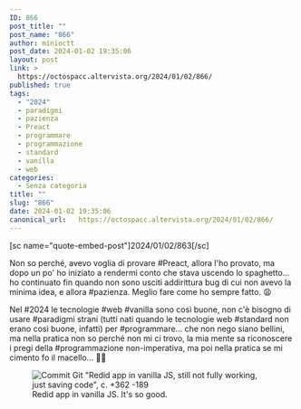 ```yaml
---
ID: 866
post_title: ""
post_name: "866"
author: minioctt
post_date: 2024-01-02 19:35:06
layout: post
link: >
  https://octospacc.altervista.org/2024/01/02/866/
published: true
tags:
  - "2024"
  - paradigmi
  - pazienza
  - Preact
  - programmare
  - programmazione
  - standard
  - vanilla
  - web
categories:
  - Senza categoria
title: ""
slug: "866"
date: 2024-01-02 19:35:06
canonical_url:   https://octospacc.altervista.org/2024/01/02/866/
---
```

<!-- wp:paragraph -->
<p markdown="1">[sc name="quote-embed-post"]2024/01/02/863[/sc]</p>
<!-- /wp:paragraph -->

<!-- wp:paragraph -->
<p markdown="1">Non so perché, avevo voglia di provare #Preact, allora l'ho provato, ma dopo un po' ho iniziato a rendermi conto che stava uscendo lo spaghetto... ho continuato fin quando non sono usciti addirittura bug di cui non avevo la minima idea, e allora #pazienza. Meglio fare come ho sempre fatto. 😩️</p>
<!-- /wp:paragraph -->

<!-- wp:paragraph -->
<p markdown="1">Nel #2024 le tecnologie #web #vanilla sono così buone, non c'è bisogno di usare #paradigmi strani (tutti nati quando le tecnologie web #standard non erano così buone, infatti) per #programmare... che non nego siano bellini, ma nella pratica non so perché non mi ci trovo, la mia mente sa riconoscere i pregi della #programmazione non-imperativa, ma poi nella pratica se mi cimento fo il macello... 😶‍🌫️️</p>
<!-- /wp:paragraph -->

<!-- wp:paragraph -->
<p markdown="1"></p>
<!-- /wp:paragraph -->

<!-- wp:image {"id":867,"sizeSlug":"full","linkDestination":"none"} -->
<figure class="wp-block-image size-full"><img src="https://octospacc.github.io/microblog-mirror/assets/uploads/2024/01/image.png" alt="Commit Git &quot;Redid app in vanilla JS, still not fully working, just saving code&quot;, c. +362 -189" class="wp-image-867"/><figcaption class="wp-element-caption">Redid app in vanilla JS. It's so good.</figcaption></figure>
<!-- /wp:image -->